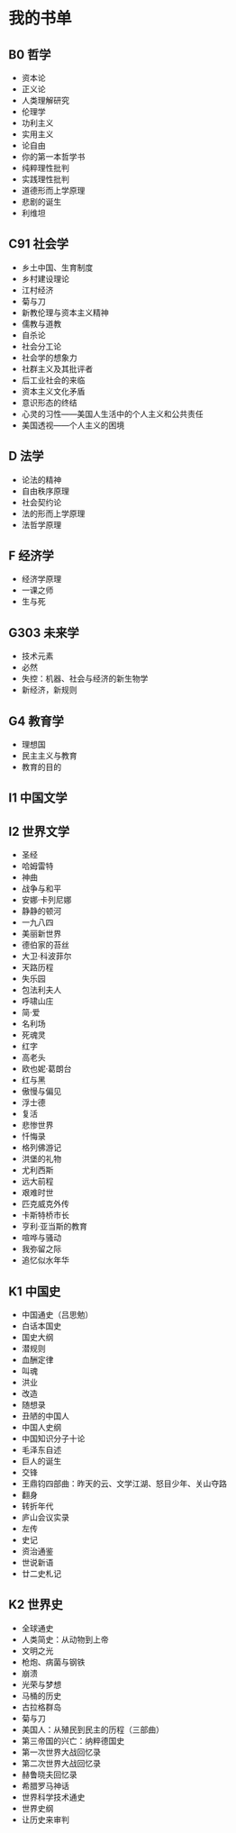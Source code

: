 # 我的书单

## B0 哲学

- 资本论
- 正义论
- 人类理解研究
- 伦理学
- 功利主义
- 实用主义
- 论自由
- 你的第一本哲学书
- 纯粹理性批判
- 实践理性批判
- 道德形而上学原理
- 悲剧的诞生
- 利维坦

## C91 社会学

- 乡土中国、生育制度
- 乡村建设理论
- 江村经济
- 菊与刀
- 新教伦理与资本主义精神
- 儒教与道教
- 自杀论
- 社会分工论
- 社会学的想象力
- 社群主义及其批评者
- 后工业社会的来临
- 资本主义文化矛盾
- 意识形态的终结
- 心灵的习性——美国人生活中的个人主义和公共责任
- 美国透视——个人主义的困境

## D 法学

- 论法的精神
- 自由秩序原理
- 社会契约论
- 法的形而上学原理
- 法哲学原理

## F 经济学

- 经济学原理
- 一课之师
- 生与死

## G303 未来学

- 技术元素
- 必然
- 失控：机器、社会与经济的新生物学
- 新经济，新规则

## G4 教育学

- 理想国
- 民主主义与教育
- 教育的目的

## I1 中国文学

## I2 世界文学

- 圣经
- 哈姆雷特
- 神曲
- 战争与和平
- 安娜·卡列尼娜
- 静静的顿河
- 一九八四
- 美丽新世界
- 德伯家的苔丝
- 大卫·科波菲尔
- 天路历程
- 失乐园
- 包法利夫人
- 呼啸山庄
- 简·爱
- 名利场
- 死魂灵
- 红字
- 高老头
- 欧也妮·葛朗台
- 红与黑
- 傲慢与偏见
- 浮士德
- 复活
- 悲惨世界
- 忏悔录
- 格列佛游记
- 洪堡的礼物
- 尤利西斯
- 远大前程
- 艰难时世
- 匹克威克外传
- 卡斯特桥市长
- 亨利·亚当斯的教育
- 喧哗与骚动
- 我弥留之际
- 追忆似水年华

## K1 中国史

- 中国通史（吕思勉）
- 白话本国史
- 国史大纲
- 潜规则
- 血酬定律
- 叫魂
- 洪业
- 改造
- 随想录
- 丑陋的中国人
- 中国人史纲
- 中国知识分子十论
- 毛泽东自述
- 巨人的诞生
- 交锋
- 王鼎钧四部曲：昨天的云、文学江湖、怒目少年、关山夺路
- 翻身
- 转折年代
- 庐山会议实录
- 左传
- 史记
- 资治通鉴
- 世说新语
- 廿二史札记

## K2 世界史

- 全球通史
- 人类简史：从动物到上帝
- 文明之光
- 枪炮、病菌与钢铁
- 崩溃
- 光荣与梦想
- 马桶的历史
- 古拉格群岛
- 菊与刀
- 美国人：从殖民到民主的历程（三部曲）
- 第三帝国的兴亡：纳粹德国史
- 第一次世界大战回忆录
- 第二次世界大战回忆录
- 赫鲁晓夫回忆录
- 希腊罗马神话
- 世界科学技术通史
- 世界史纲
- 让历史来审判
